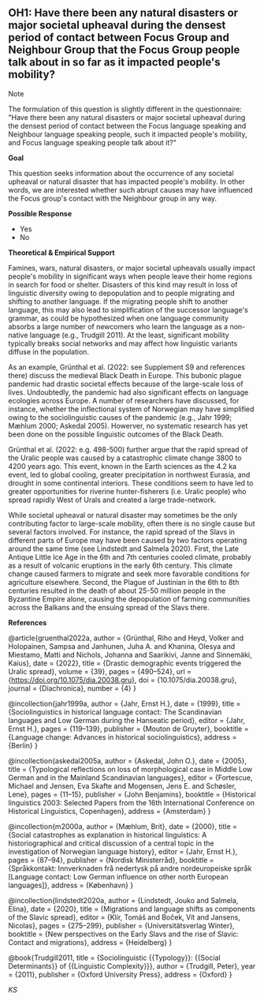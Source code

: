 
## OH1: Have there been any natural disasters or major societal upheaval during the densest period of contact between Focus Group and Neighbour Group that the Focus Group people talk about in so far as it impacted people's mobility?

> [!NOTE]  
> The formulation of this question is slightly different in the questionnaire: "Have there been any natural disasters or major societal upheaval during the densest period of contact between the Focus language speaking and Neighbour language speaking people, such it impacted people's mobility, and Focus language speaking people talk about it?"

**Goal**

This question seeks information about the occurrence of any societal upheaval or natural disaster that has impacted people's mobility. In other words, we are interested whether such abrupt causes may have influenced the Focus group's contact with the Neighbour group in any way.


**Possible Response**

- Yes
- No


**Theoretical & Empirical Support**

Famines, wars, natural disasters, or major societal upheavals usually impact people's mobility in significant ways when people leave their home regions in search for food or shelter. Disasters of this kind may result in loss of linguistic diversity owing to depopulation and to people migrating and shifting to another language. If the migrating people shift to another language, this may also lead to simplification of the successor language's grammar, as could be hypothesized when one language community absorbs a large number of newcomers who learn the language as a non-native language (e.g., Trudgill 2011). At the least, significant mobility typically breaks social networks and may affect how linguistic variants diffuse in the population.

As an example, Grünthal et al. (2022: see Supplement S9 and references there) discuss the medieval Black Death in Europe. This bubonic plague pandemic had drastic societal effects because of the large-scale loss of lives. Undoubtedly, the pandemic had also significant effects on language ecologies across Europe. A number of researchers have discussed, for instance, whether the inflectional system of Norwegian may have simplified owing to the sociolinguistic causes of the pandemic (e.g., Jahr 1999; Mæhlum 2000; Askedal 2005). Howerver, no systematic research has yet been done on the possible linguistic outcomes of the Black Death.

Grünthal et al. (2022: e.g. 498-500) further argue that the rapid spread of the Uralic people was caused by a catastrophic climate change 3800 to 4200 years ago. This event, known in the Earth sciences as the 4.2 ka event, led to global cooling, greater precipitation in northwest Eurasia, and drought in some continental interiors. These conditions seem to have led to greater opportunities for riverine hunter-fisherers (i.e. Uralic people) who spread rapidly West of Urals and created a large trade-network.

While societal upheaval or natural disaster may sometimes be the only contributing factor to large-scale mobility, often there is no single cause but several factors involved. For instance, the rapid spread of the Slavs in different parts of Europe may have been caused by two factors operating around the same time (see Lindstedt and Salmela 2020). First, the Late Antique Little Ice Age in the 6th and 7th centuries cooled climate, probably as a result of volcanic eruptions in the early 6th century. This climate change caused farmers to migrate and seek more favorable conditions for agriculture elsewhere. Second, the Plague of Justinian in the 6th to 8th centuries resulted in the death of about 25-50 million people in the Byzantine Empire alone, causing the depopulation of farming communities across the Balkans and the ensuing spread of the Slavs there.



**References**

@article{gruenthal2022a,
  author = {Grünthal, Riho and Heyd, Volker and Holopainen, Sampsa and Janhunen, Juha A. and Khanina, Olesya and Miestamo, Matti and Nichols, Johanna and Saarikivi, Janne and Sinnemäki, Kaius},
  date = {2022},
  title = {Drastic demographic events triggered the Uralic spread},
  volume = {39},
  pages = {490–524},
  url = {https://doi.org/10.1075/dia.20038.gru},
  doi = {10.1075/dia.20038.gru},
  journal = {Diachronica},
  number = {4}
}

@incollection{jahr1999a,
  author = {Jahr, Ernst H.},
  date = {1999},
  title = {Sociolinguistics in historical language contact: The Scandinavian languages and Low German during the Hanseatic period},
  editor = {Jahr, Ernst H.},
  pages = {119–139},
  publisher = {Mouton de Gruyter},
  booktitle = {Language change: Advances in historical sociolinguistics},
  address = {Berlin}
}

@incollection{askedal2005a,
  author = {Askedal, John O.},
  date = {2005},
  title = {Typological reflections on loss of morphological case in Middle Low German and in the Mainland Scandinavian languages},
  editor = {Fortescue, Michael and Jensen, Eva Skafte and Mogensen, Jens E. and Schøsler, Lene},
  pages = {11–15},
  publisher = {John Benjamins},
  booktitle = {Historical linguistics 2003: Selected Papers from the 16th International Conference on Historical Linguistics, Copenhagen},
  address = {Amsterdam}
}

@incollection{m2000a,
  author = {Mæhlum, Brit},
  date = {2000},
  title = {Social catastrophes as explanation in historical linguistics: A historiographical and critical discussion of a central topic in the investigation of Norwegian language history},
  editor = {Jahr, Ernst H.},
  pages = {87–94},
  publisher = {Nordisk Ministerråd},
  booktitle = {Språkkontakt: Innverknaden frå nedertysk på andre nordeuropeiske språk [Language contact: Low German influence on other north European languages]},
  address = {København}
}

@incollection{lindstedt2020a,
  author = {Lindstedt, Jouko and Salmela, Elina},
  date = {2020},
  title = {Migrations and language shifts as components of the Slavic spread},
  editor = {Klír, Tomáš and Boček, Vít and Jansens, Nicolas},
  pages = {275–299},
  publisher = {Universitätsverlag Winter},
  booktitle = {New perspectives on the Early Slavs and the rise of Slavic: Contact and migrations},
  address = {Heidelberg}
}

@book{Trudgill2011,
  title = {Sociolinguistic {{Typology}}: {{Social Determinants}} of {{Linguistic Complexity}}},
  author = {Trudgill, Peter},
  year = {2011},
  publisher = {Oxford University Press},
  address = {Oxford}
}


*KS*
